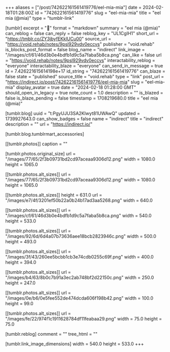 +++
aliases = ["/post/742622161561419776/eel-mia-mia"]
date = 2024-02-18T01:28:00Z
id = "742622161561419776"
slug = "eel-mia-mia"
title = "eel mia (@mia)"
type = "tumblr-link"

[tumblr]
excerpt = "📎"
format = "markdown"
summary = "eel mia (@mia)"
can_reblog = false
can_reply = false
reblog_key = "UL1CgIH1"
short_url = "https://tmblr.co/ZY3jbyfEKklUCu00"
source_url = "https://void.rehab/notes/9psl929vdv0eccvs"
publisher = "void.rehab"
is_blocks_post_format = false
blog_name = "indirect"
link_image = "/images/cf/61/46d3b0e4bdfb1d9c5a7faba5b8ca.png"
can_like = false
url = "https://void.rehab/notes/9psl929vdv0eccvs"
interactability_reblog = "everyone"
interactability_blaze = "everyone"
can_send_in_message = true
id = 7.426221615614198e+17
id_string = "742622161561419776"
can_blaze = false
state = "published"
source_title = "void.rehab"
type = "link"
post_url = "https://indirect.io/post/742622161561419776/eel-mia-mia"
slug = "eel-mia-mia"
display_avatar = true
date = "2024-02-18 01:28:00 GMT"
should_open_in_legacy = true
note_count = 1.0
description = ""
is_blazed = false
is_blaze_pending = false
timestamp = 1708219680.0
title = "eel mia (@mia)"

[tumblr.blog]
uuid = "t:PgyUJU3SA2Klwyt81UWAwQ"
updated = 1739927643.0
can_show_badges = false
name = "indirect"
title = "indirect"
description = ""
url = "https://indirect.io/"

[tumblr.blog.tumblrmart_accessories]

[[tumblr.photos]]
caption = ""

[tumblr.photos.original_size]
url = "/images/77/65/2f3b09731bd2cd97aceaa9306d12.png"
width = 1080.0
height = 1065.0

[[tumblr.photos.alt_sizes]]
url = "/images/77/65/2f3b09731bd2cd97aceaa9306d12.png"
width = 1080.0
height = 1065.0

[[tumblr.photos.alt_sizes]]
height = 631.0
url = "/images/e7/4f/3201ef50b22a0b24b17ad3aa5268.png"
width = 640.0

[[tumblr.photos.alt_sizes]]
url = "/images/cf/61/46d3b0e4bdfb1d9c5a7faba5b8ca.png"
width = 540.0
height = 533.0

[[tumblr.photos.alt_sizes]]
url = "/images/92/6d/6d4a07b73636aee18bcb2823946c.png"
width = 500.0
height = 493.0

[[tumblr.photos.alt_sizes]]
url = "/images/3f/43/260ee5bcbb1cb3e74cdb0255c69f.png"
width = 400.0
height = 394.0

[[tumblr.photos.alt_sizes]]
url = "/images/b4/63/8b0c7b91a3ec2ab748bf2d22150c.png"
width = 250.0
height = 247.0

[[tumblr.photos.alt_sizes]]
url = "/images/0e/b6/0e5fee552de474dcda606f198b42.png"
width = 100.0
height = 99.0

[[tumblr.photos.alt_sizes]]
url = "/images/fe/22/974f1c1911628784df11feabaa29.png"
width = 75.0
height = 75.0

[tumblr.reblog]
comment = ""
tree_html = ""

[tumblr.link_image_dimensions]
width = 540.0
height = 533.0
+++
